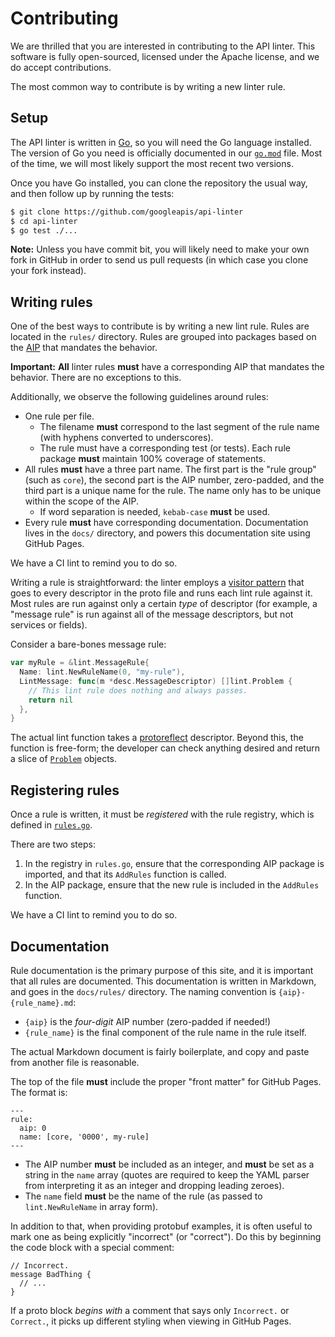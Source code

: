 ---
---

# Contributing

We are thrilled that you are interested in contributing to the API linter. This
software is fully open-sourced, licensed under the Apache license, and we do
accept contributions.

The most common way to contribute is by writing a new linter rule.

## Setup

The API linter is written in [Go][], so you will need the Go language
installed. The version of Go you need is officially documented in our
[`go.mod`][] file. Most of the time, we will most likely support the most
recent two versions.

Once you have Go installed, you can clone the repository the usual way, and
then follow up by running the tests:

```bash
$ git clone https://github.com/googleapis/api-linter
$ cd api-linter
$ go test ./...
```

**Note:** Unless you have commit bit, you will likely need to make your own
fork in GitHub in order to send us pull requests (in which case you clone your
fork instead).

## Writing rules

One of the best ways to contribute is by writing a new lint rule. Rules are
located in the `rules/` directory. Rules are grouped into packages based on the
[AIP][] that mandates the behavior.

**Important:** **All** linter rules **must** have a corresponding AIP that
mandates the behavior. There are no exceptions to this.

Additionally, we observe the following guidelines around rules:

- One rule per file.
  - The filename **must** correspond to the last segment of the rule name (with
    hyphens converted to underscores).
  - The rule must have a corresponding test (or tests). Each rule package
    **must** maintain 100% coverage of statements.
- All rules **must** have a three part name. The first part is the "rule group"
  (such as `core`), the second part is the AIP number, zero-padded, and the
  third part is a unique name for the rule. The name only has to be unique
  within the scope of the AIP.
  - If word separation is needed, `kebab-case` **must** be used.
- Every rule **must** have corresponding documentation. Documentation lives in
  the `docs/` directory, and powers this documentation site using GitHub Pages.

We have a CI lint to remind you to do so.

Writing a rule is straightforward: the linter employs a [visitor pattern][]
that goes to every descriptor in the proto file and runs each lint rule against
it. Most rules are run against only a certain _type_ of descriptor (for
example, a "message rule" is run against all of the message descriptors, but
not services or fields).

Consider a bare-bones message rule:

```go
var myRule = &lint.MessageRule{
  Name: lint.NewRuleName(0, "my-rule"),
  LintMessage: func(m *desc.MessageDescriptor) []lint.Problem {
    // This lint rule does nothing and always passes.
    return nil
  },
}
```

The actual lint function takes a [protoreflect][] descriptor. Beyond this, the
function is free-form; the developer can check anything desired and return a
slice of [`Problem`][] objects.

## Registering rules

Once a rule is written, it must be _registered_ with the rule registry, which
is defined in [`rules.go`][].

There are two steps:

1. In the registry in `rules.go`, ensure that the corresponding AIP package is
   imported, and that its `AddRules` function is called.
2. In the AIP package, ensure that the new rule is included in the `AddRules`
   function.

We have a CI lint to remind you to do so.

## Documentation

Rule documentation is the primary purpose of this site, and it is important
that all rules are documented. This documentation is written in Markdown, and
goes in the `docs/rules/` directory. The naming convention is
`{aip}-{rule_name}.md`:

- `{aip}` is the _four-digit_ AIP number (zero-padded if needed!)
- `{rule_name}` is the final component of the rule name in the rule itself.

The actual Markdown document is fairly boilerplate, and copy and paste from
another file is reasonable.

The top of the file **must** include the proper "front matter" for GitHub
Pages. The format is:

    ---
    rule:
      aip: 0
      name: [core, '0000', my-rule]
    ---

- The AIP number **must** be included as an integer, and **must** be set as a
  string in the `name` array (quotes are required to keep the YAML parser from
  interpreting it as an integer and dropping leading zeroes).
- The `name` field **must** be the name of the rule (as passed to
  `lint.NewRuleName` in array form).

In addition to that, when providing protobuf examples, it is often useful to
mark one as being explicitly "incorrect" (or "correct"). Do this by beginning
the code block with a special comment:

```
// Incorrect.
message BadThing {
  // ...
}
```

If a proto block _begins with_ a comment that says only `Incorrect.` or
`Correct.`, it picks up different styling when viewing in GitHub Pages.

<!-- prettier-ignore-start -->
[aip]: https://aip.dev/
[go]: https://golang.org/
[`go.mod`]: https://github.com/googleapis/api-linter/blob/main/go.mod
[`problem`]: https://godoc.org/github.com/googleapis/api-linter/lint#Problem
[protoreflect]: https://godoc.org/github.com/jhump/protoreflect
[`rules.go`]: https://github.com/googleapis/api-linter/blob/main/rules/rules.go
[visitor pattern]: https://en.wikipedia.org/wiki/Visitor_pattern
<!-- prettier-ignore-end -->

